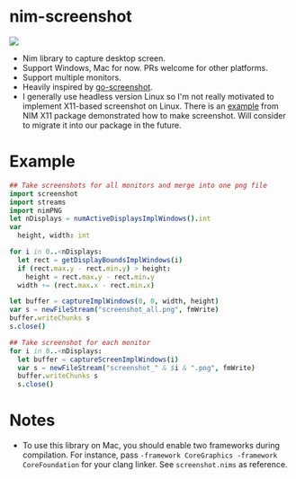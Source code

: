 nim-screenshot 
==============

[![](https://img.shields.io/github/license/zer0pwned/nim-screenshot)](https://github.com/zer0pwned/nim-screenshot/blob/main/LICENSE)

* Nim library to capture desktop screen.
* Support Windows, Mac for now. PRs welcome for other platforms.
* Support multiple monitors.
* Heavily inspired by [go-screenshot](https://github.com/kbinani/screenshot).
* I generally use headless version Linux so I'm not really motivated to
  implement X11-based screenshot on Linux. There is an
  [example](https://github.com/nim-lang/x11/blob/master/examples/xshmex.nim)
  from NIM X11 package demonstrated how to make screenshot. Will consider to
  migrate it into our package in the future. 

Example 
=======

```nim
## Take screenshots for all monitors and merge into one png file
import screenshot
import streams
import nimPNG
let nDisplays = numActiveDisplaysImplWindows().int
var 
  height, width: int

for i in 0..<nDisplays:
  let rect = getDisplayBoundsImplWindows(i) 
  if (rect.max.y - rect.min.y) > height:
    height = rect.max.y - rect.min.y
  width += (rect.max.x - rect.min.x)

let buffer = captureImplWindows(0, 0, width, height)
var s = newFileStream("screenshot_all.png", fmWrite)
buffer.writeChunks s
s.close()

## Take screenshot for each monitor
for i in 0..<nDisplays:
  let buffer = captureScreenImplWindows(i)
  var s = newFileStream("screenshot_" & $i & ".png", fmWrite)
  buffer.writeChunks s
  s.close()
```

Notes
=====

* To use this library on Mac, you should enable two frameworks during
  compilation. For instance, pass `-framework CoreGraphics -framework
  CoreFoundation` for your clang linker. See `screenshot.nims` as reference.